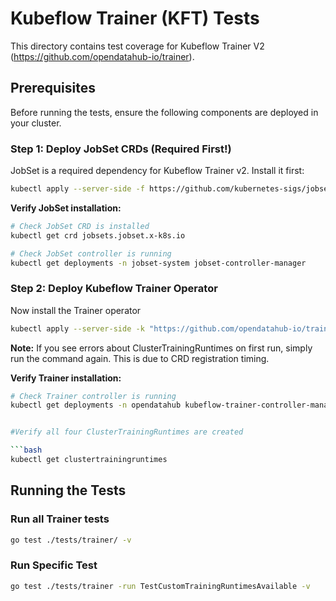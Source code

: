 # Kubeflow Trainer (KFT) Tests

This directory contains test coverage for Kubeflow Trainer V2 (https://github.com/opendatahub-io/trainer).

## Prerequisites

Before running the tests, ensure the following components are deployed in your cluster.

### Step 1: Deploy JobSet CRDs (Required First!)

JobSet is a required dependency for Kubeflow Trainer v2. Install it first:

```bash
kubectl apply --server-side -f https://github.com/kubernetes-sigs/jobset/releases/download/v0.9.1/manifests.yaml
```

**Verify JobSet installation:**

```bash
# Check JobSet CRD is installed
kubectl get crd jobsets.jobset.x-k8s.io

# Check JobSet controller is running
kubectl get deployments -n jobset-system jobset-controller-manager
```


### Step 2: Deploy Kubeflow Trainer Operator

Now install the Trainer operator

```bash
kubectl apply --server-side -k "https://github.com/opendatahub-io/trainer.git/manifests/rhoai?ref=main"
```

**Note:** If you see errors about ClusterTrainingRuntimes on first run, simply run the command again. This is due to CRD registration timing.

**Verify Trainer installation:**

```bash
# Check Trainer controller is running
kubectl get deployments -n opendatahub kubeflow-trainer-controller-manager


#Verify all four ClusterTrainingRuntimes are created

```bash
kubectl get clustertrainingruntimes
```


## Running the Tests

### Run all Trainer tests

```bash
go test ./tests/trainer/ -v
```

### Run Specific Test

```bash
go test ./tests/trainer -run TestCustomTrainingRuntimesAvailable -v
```


